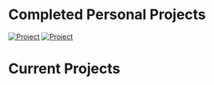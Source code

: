 <!-- other projects -->
# Completed Personal Projects
[![Project](https://img.shields.io/badge/Project-Air_Quality_API-green)](https://github.com/tarasermolenko/PersonalProjects/tree/main/AQIPythonCMDLineAssignment)
[![Project](https://img.shields.io/badge/KnowledgeBase)](https://github.com/tarasermolenko/PersonalProjects/tree/main/KnowledgeBase)


<!-- current projects -->
# Current Projects



